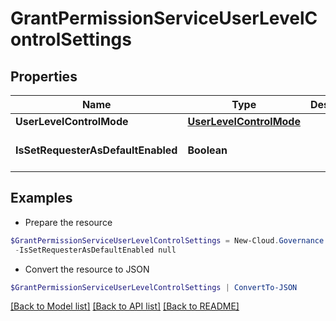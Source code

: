 # GrantPermissionServiceUserLevelControlSettings
## Properties

Name | Type | Description | Notes
------------ | ------------- | ------------- | -------------
**UserLevelControlMode** | [**UserLevelControlMode**](UserLevelControlMode.md) |  | [optional] 
**IsSetRequesterAsDefaultEnabled** | **Boolean** |  | [optional] [default to $false]

## Examples

- Prepare the resource
```powershell
$GrantPermissionServiceUserLevelControlSettings = New-Cloud.Governance.ClientGrantPermissionServiceUserLevelControlSettings  -UserLevelControlMode null `
 -IsSetRequesterAsDefaultEnabled null
```

- Convert the resource to JSON
```powershell
$GrantPermissionServiceUserLevelControlSettings | ConvertTo-JSON
```

[[Back to Model list]](../README.md#documentation-for-models) [[Back to API list]](../README.md#documentation-for-api-endpoints) [[Back to README]](../README.md)

